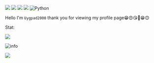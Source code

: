 ![](https://img.shields.io/badge/MASM-5.0-brightgreen)
![](https://img.shields.io/badge/Icicle%20OS-1.0-00a8f3)
![](https://img.shields.io/badge/MS%20C-1.0-orange)
![](https://img.shields.io/badge/NPM-1.20.1-lightgrey)
![Python](https://img.shields.io/badge/-Python-192133?style=flat-square&logo=python&logoColor=white)

Hello I'm `Uygpad2000` thank you for viewing my profile page😁😍😘🥰😁😊

Stat:

![](https://komarev.com/ghpvc/?username=uygpad2000)

![info](https://github-readme-stats.vercel.app/api?username=uygpad2000&show_icons=true&count_private=true&hide=prs&theme=default_repocard)

<img src="https://github-readme-stats.vercel.app/api/top-langs/?username=uygpad2000">
